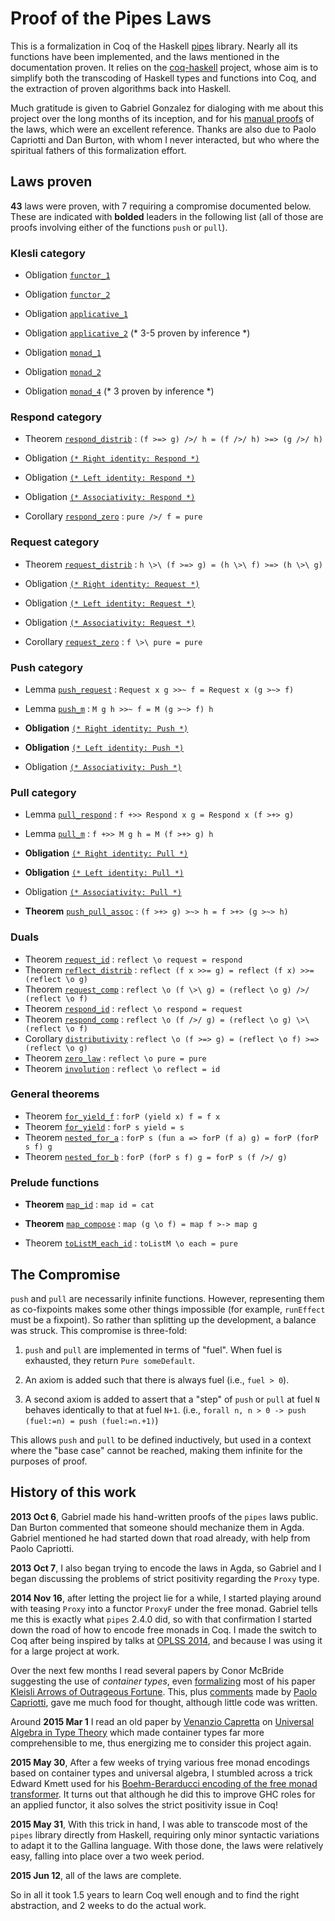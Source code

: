 # Proof of the Pipes Laws

This is a formalization in Coq of the Haskell
[pipes](http://hackage.haskell.org/package/pipes) library. Nearly all its
functions have been implemented, and the laws mentioned in the documentation
proven. It relies on the
[coq-haskell](https://github.com/jwiegley/coq-haskell) project, whose aim is
to simplify both the transcoding of Haskell types and functions into Coq, and
the extraction of proven algorithms back into Haskell.

Much gratitude is given to Gabriel Gonzalez for dialoging with me about this
project over the long months of its inception, and for his
[manual proofs](http://www.haskellforall.com/2013/10/manual-proofs-for-pipes-laws.html)
of the laws, which were an excellent reference. Thanks are also due to Paolo
Capriotti and Dan Burton, with whom I never interacted, but who where the
spiritual fathers of this formalization effort.

## Laws proven

**43** laws were proven, with 7 requiring a compromise documented below. These
  are indicated with **bolded** leaders in the following list (all of those
  are proofs involving either of the functions `push` or `pull`).

### Klesli category

- Obligation [`functor_1`](https://github.com/jwiegley/coq-pipes/blob/master/src/Pipes/Internal.v#L95)
- Obligation [`functor_2`](https://github.com/jwiegley/coq-pipes/blob/master/src/Pipes/Internal.v#L96)

- Obligation [`applicative_1`](https://github.com/jwiegley/coq-pipes/blob/master/src/Pipes/Internal.v#L100)
- Obligation [`applicative_2`](https://github.com/jwiegley/coq-pipes/blob/master/src/Pipes/Internal.v#L101)    (* 3-5 proven by inference *)

- Obligation [`monad_1`](https://github.com/jwiegley/coq-pipes/blob/master/src/Pipes/Internal.v#L109)
- Obligation [`monad_2`](https://github.com/jwiegley/coq-pipes/blob/master/src/Pipes/Internal.v#L110)
- Obligation [`monad_4`](https://github.com/jwiegley/coq-pipes/blob/master/src/Pipes/Internal.v#L111)          (* 3 proven by inference *)

### Respond category

- Theorem [`respond_distrib`](https://github.com/jwiegley/coq-pipes/blob/master/src/Pipes/Core.v#L184) : `(f >=> g) />/ h = (f />/ h) >=> (g />/ h)`

- Obligation [`(* Right identity: Respond *)`](https://github.com/jwiegley/coq-pipes/blob/master/src/Pipes/Core.v#L201)
- Obligation [`(* Left identity: Respond *)`](https://github.com/jwiegley/coq-pipes/blob/master/src/Pipes/Core.v#L205)
- Obligation [`(* Associativity: Respond *)`](https://github.com/jwiegley/coq-pipes/blob/master/src/Pipes/Core.v#L208)

- Corollary [`respond_zero`](https://github.com/jwiegley/coq-pipes/blob/master/src/Pipes/Core.v#L213) : `pure />/ f = pure`

### Request category

- Theorem [`request_distrib`](https://github.com/jwiegley/coq-pipes/blob/master/src/Pipes/Core.v#L226) : `h \>\ (f >=> g) = (h \>\ f) >=> (h \>\ g)`

- Obligation [`(* Right identity: Request *)`](https://github.com/jwiegley/coq-pipes/blob/master/src/Pipes/Core.v#L243)
- Obligation [`(* Left identity: Request *)`](https://github.com/jwiegley/coq-pipes/blob/master/src/Pipes/Core.v#L246)
- Obligation [`(* Associativity: Request *)`](https://github.com/jwiegley/coq-pipes/blob/master/src/Pipes/Core.v#L249)

- Corollary [`request_zero`](https://github.com/jwiegley/coq-pipes/blob/master/src/Pipes/Core.v#L254) : `f \>\ pure = pure`

### Push category

- Lemma [`push_request`](https://github.com/jwiegley/coq-pipes/blob/master/src/Pipes/Core.v#L292) : `Request x g >>~ f = Request x (g >~> f)`
- Lemma [`push_m`](https://github.com/jwiegley/coq-pipes/blob/master/src/Pipes/Core.v#L298) : `M g h >>~ f = M (g >~> f) h`

- **Obligation** [`(* Right identity: Push *)`](https://github.com/jwiegley/coq-pipes/blob/master/src/Pipes/Core.v#L312)
- **Obligation** [`(* Left identity: Push *)`](https://github.com/jwiegley/coq-pipes/blob/master/src/Pipes/Core.v#L321)
- Obligation [`(* Associativity: Push *)`](https://github.com/jwiegley/coq-pipes/blob/master/src/Pipes/Core.v#L331)

### Pull category

- Lemma [`pull_respond`](https://github.com/jwiegley/coq-pipes/blob/master/src/Pipes/Core.v#L358) : `f +>> Respond x g = Respond x (f >+> g)`
- Lemma [`pull_m`](https://github.com/jwiegley/coq-pipes/blob/master/src/Pipes/Core.v#L364) : `f +>> M g h = M (f >+> g) h`

- **Obligation** [`(* Right identity: Pull *)`](https://github.com/jwiegley/coq-pipes/blob/master/src/Pipes/Core.v#L378)
- **Obligation** [`(* Left identity: Pull *)`](https://github.com/jwiegley/coq-pipes/blob/master/src/Pipes/Core.v#L388)
- Obligation [`(* Associativity: Pull *)`](https://github.com/jwiegley/coq-pipes/blob/master/src/Pipes/Core.v#L399)

- **Theorem** [`push_pull_assoc`](https://github.com/jwiegley/coq-pipes/blob/master/src/Pipes/Core.v#L418) : `(f >+> g) >~> h = f >+> (g >~> h)`

### Duals

- Theorem [`request_id`](https://github.com/jwiegley/coq-pipes/blob/master/src/Pipes/Core.v#L453)       : `reflect \o request = respond`
- Theorem [`reflect_distrib`](https://github.com/jwiegley/coq-pipes/blob/master/src/Pipes/Core.v#L456)  : `reflect (f x >>= g) = reflect (f x) >>= (reflect \o g)`
- Theorem [`request_comp`](https://github.com/jwiegley/coq-pipes/blob/master/src/Pipes/Core.v#L466)     : `reflect \o (f \>\ g) = (reflect \o g) />/ (reflect \o f)`
- Theorem [`respond_id`](https://github.com/jwiegley/coq-pipes/blob/master/src/Pipes/Core.v#L475)       : `reflect \o respond = request`
- Theorem [`respond_comp`](https://github.com/jwiegley/coq-pipes/blob/master/src/Pipes/Core.v#L478)     : `reflect \o (f />/ g) = (reflect \o g) \>\ (reflect \o f)`
- Corollary [`distributivity`](https://github.com/jwiegley/coq-pipes/blob/master/src/Pipes/Core.v#L496) : `reflect \o (f >=> g) = (reflect \o f) >=> (reflect \o g)`
- Theorem [`zero_law`](https://github.com/jwiegley/coq-pipes/blob/master/src/Pipes/Core.v#L502)         : `reflect \o pure = pure`
- Theorem [`involution`](https://github.com/jwiegley/coq-pipes/blob/master/src/Pipes/Core.v#L505)       : `reflect \o reflect = id`

### General theorems

- Theorem [`for_yield_f`](https://github.com/jwiegley/coq-pipes/blob/master/src/Pipes.v#L72)   : `forP (yield x) f = f x`
- Theorem [`for_yield`](https://github.com/jwiegley/coq-pipes/blob/master/src/Pipes.v#L81)     : `forP s yield = s`
- Theorem [`nested_for_a`](https://github.com/jwiegley/coq-pipes/blob/master/src/Pipes.v#L90)  : `forP s (fun a => forP (f a) g) = forP (forP s f) g`
- Theorem [`nested_for_b`](https://github.com/jwiegley/coq-pipes/blob/master/src/Pipes.v#L104) : `forP (forP s f) g = forP s (f />/ g)`

### Prelude functions

- **Theorem** [`map_id`](https://github.com/jwiegley/coq-pipes/blob/master/src/Pipes/Prelude.v#L351)           : `map id = cat`
- **Theorem** [`map_compose`](https://github.com/jwiegley/coq-pipes/blob/master/src/Pipes/Prelude.v#L360)      : `map (g \o f) = map f >-> map g`

- Theorem [`toListM_each_id`](https://github.com/jwiegley/coq-pipes/blob/master/src/Pipes/Prelude.v#L387)  : `toListM \o each = pure`

## The Compromise

`push` and `pull` are necessarily infinite functions. However, representing
them as co-fixpoints makes some other things impossible (for example,
`runEffect` must be a fixpoint). So rather than splitting up the development,
a balance was struck. This compromise is three-fold:

  1. `push` and `pull` are implemented in terms of "fuel". When fuel
     is exhausted, they return `Pure someDefault`.

  2. An axiom is added such that there is always fuel (i.e., `fuel > 0`).

  3. A second axiom is added to assert that a "step" of `push` or `pull`
     at fuel `N` behaves identically to that at fuel `N+1`. (i.e.,
     `forall n, n > 0 -> push (fuel:=n) = push (fuel:=n.+1)`)

This allows `push` and `pull` to be defined inductively, but used in a context
where the "base case" cannot be reached, making them infinite for the purposes
of proof.

## History of this work

**2013 Oct 6**, Gabriel made his hand-written proofs of the `pipes` laws
public. Dan Burton commented that someone should mechanize them in Agda.
Gabriel mentioned he had started down that road already, with help from Paolo
Capriotti.

**2013 Oct 7**, I also began trying to encode the laws in Agda, so Gabriel and
I began discussing the problems of strict positivity regarding the `Proxy`
type.

**2014 Nov 16**, after letting the project lie for a while, I started playing
around with teasing `Proxy` into a functor `ProxyF` under the free monad.
Gabriel tells me this is exactly what `pipes` 2.4.0 did, so with that
confirmation I started down the road of how to encode free monads in Coq. I
made the switch to Coq after being inspired by talks at
[OPLSS 2014](https://www.cs.uoregon.edu/research/summerschool/summer14/curriculum.html),
and because I was using it for a large project at work.

Over the next few months I read several papers by Conor McBride suggesting the
use of *container types*, even
[formalizing](https://github.com/jwiegley/coq-haskell/blob/master/research/Conor.v)
most of his paper
[Kleisli Arrows of Outrageous Fortune](https://personal.cis.strath.ac.uk/conor.mcbride/Kleisli.pdf).
This, plus
[comments](https://github.com/jwiegley/notes/blob/master/agda-free-monad-trick.md)
made by [Paolo Capriotti](http://www.paolocapriotti.com), gave me much food
for thought, although little code was written.

Around **2015 Mar 1** I read an old paper by
[Venanzio Capretta](http://www.duplavis.com/venanzio/) on
[Universal Algebra in Type Theory](http://www.duplavis.com/venanzio/publications/Universal_Algebra_TPHOLs_1999.pdf)
which made container types far more comprehensible to me, thus energizing me
to consider this project again.

**2015 May 30**, After a few weeks of trying various free monad encodings
based on container types and universal algebra, I stumbled across a trick
Edward Kmett used for his
[Boehm-Berarducci encoding of the free monad transformer](https://github.com/ekmett/free/issues/86).
It turns out that although he did this to improve GHC roles for an applied
functor, it also solves the strict positivity issue in Coq!

**2015 May 31**, With this trick in hand, I was able to transcode most of the
`pipes` library directly from Haskell, requiring only minor syntactic
variations to adapt it to the Gallina language. With those done, the laws were
relatively easy, falling into place over a two week period.

**2015 Jun 12**, all of the laws are complete.

So in all it took 1.5 years to learn Coq well enough and to find the right
abstraction, and 2 weeks to do the actual work.


